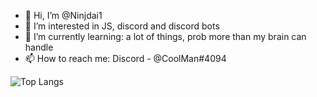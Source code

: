 - 👋 Hi, I’m @Ninjdai1
- 👀 I’m interested in JS, discord and discord bots
- 🌱 I’m currently learning: a lot of things, prob more than my brain can handle
- 📫 How to reach me: Discord - @CoolMan#4094


![Top Langs](https://github-readme-stats.vercel.app/api/top-langs/?username=Ninjdai1&layout=compact&theme=dark)

<!---
Ninjdai1/Ninjdai1 is a ✨ special ✨ repository because its `README.md` (this file) appears on your GitHub profile.
You can click the Preview link to take a look at your changes.
--->
